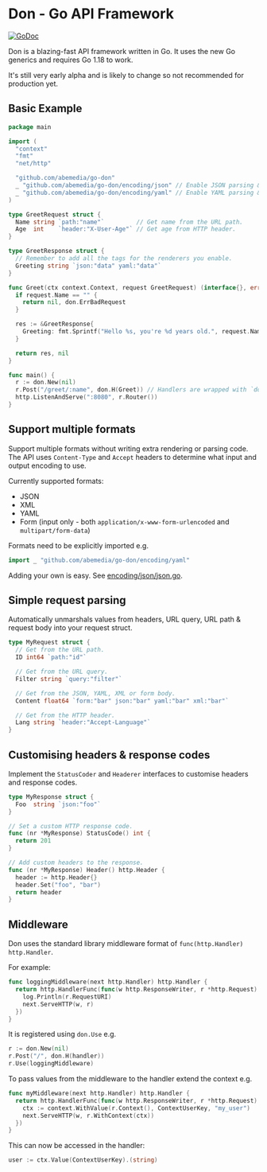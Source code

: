 # Don - Go API Framework

[![GoDoc](https://pkg.go.dev/badge/github.com/abemedia/go-don)](https://pkg.go.dev/github.com/abemedia/go-don)

Don is a blazing-fast API framework written in Go. It uses the new Go generics and requires Go 1.18 to work.

It's still very early alpha and is likely to change so not recommended for production yet.

## Basic Example

```go
package main

import (
  "context"
  "fmt"
  "net/http"

  "github.com/abemedia/go-don"
  _ "github.com/abemedia/go-don/encoding/json" // Enable JSON parsing & rendering.
  _ "github.com/abemedia/go-don/encoding/yaml" // Enable YAML parsing & rendering.
)

type GreetRequest struct {
  Name string `path:"name"`         // Get name from the URL path.
  Age  int    `header:"X-User-Age"` // Get age from HTTP header.
}

type GreetResponse struct {
  // Remember to add all the tags for the renderers you enable.
  Greeting string `json:"data" yaml:"data"`
}

func Greet(ctx context.Context, request GreetRequest) (interface{}, error) {
  if request.Name == "" {
    return nil, don.ErrBadRequest
  }

  res := &GreetResponse{
    Greeting: fmt.Sprintf("Hello %s, you're %d years old.", request.Name, request.Age),
  }

  return res, nil
}

func main() {
  r := don.New(nil)
  r.Post("/greet/:name", don.H(Greet)) // Handlers are wrapped with `don.H`.
  http.ListenAndServe(":8080", r.Router())
}

```

## Support multiple formats

Support multiple formats without writing extra rendering or parsing code.
The API uses `Content-Type` and `Accept` headers to determine what input and output encoding to use.

Currently supported formats:

- JSON
- XML
- YAML
- Form (input only - both `application/x-www-form-urlencoded` and `multipart/form-data`)

Formats need to be explicitly imported e.g.

```go
import _ "github.com/abemedia/go-don/encoding/yaml"
```

Adding your own is easy. See [encoding/json/json.go](./blob/master/encoding/json/json.go).

## Simple request parsing

Automatically unmarshals values from headers, URL query, URL path & request body into your request struct.

```go
type MyRequest struct {
  // Get from the URL path.
  ID int64 `path:"id"`                                     

  // Get from the URL query.
  Filter string `query:"filter"`                                

  // Get from the JSON, YAML, XML or form body.
  Content float64 `form:"bar" json:"bar" yaml:"bar" xml:"bar"`

  // Get from the HTTP header.
  Lang string `header:"Accept-Language"`                   
}
```

## Customising headers & response codes

Implement the `StatusCoder` and `Headerer` interfaces to customise headers and response codes.

```go
type MyResponse struct {
  Foo  string `json:"foo"`
}

// Set a custom HTTP response code.
func (nr *MyResponse) StatusCode() int {
  return 201
}

// Add custom headers to the response.
func (nr *MyResponse) Header() http.Header {
  header := http.Header{}
  header.Set("foo", "bar")
  return header
}
```

## Middleware

Don uses the standard library middleware format of `func(http.Handler) http.Handler`.

For example:

```go
func loggingMiddleware(next http.Handler) http.Handler {
  return http.HandlerFunc(func(w http.ResponseWriter, r *http.Request) {
    log.Println(r.RequestURI)
    next.ServeHTTP(w, r)
  })
}
```

It is registered using `don.Use` e.g.

```go
r := don.New(nil)
r.Post("/", don.H(handler))
r.Use(loggingMiddleware)
```

To pass values from the middleware to the handler extend the context e.g.

```go
func myMiddleware(next http.Handler) http.Handler {
  return http.HandlerFunc(func(w http.ResponseWriter, r *http.Request) {
    ctx := context.WithValue(r.Context(), ContextUserKey, "my_user")
    next.ServeHTTP(w, r.WithContext(ctx))
  })
}
```

This can now be accessed in the handler:

```go
user := ctx.Value(ContextUserKey).(string)
```
